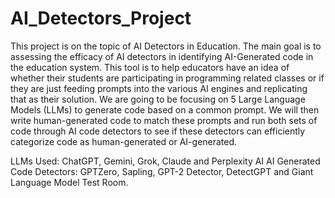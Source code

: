 # AI_Detectors_Project
This project is on the topic of AI Detectors in Education. The main goal is to assessing the efficacy of AI detectors in identifying AI-Generated code in the education system.
This tool is to help educators have an idea of whether their students are participating in programming related classes or if they are just feeding prompts into the various AI engines and replicating that as their solution.
We are going to be focusing on 5 Large Language Models (LLMs) to generate code based on a common prompt. We will then write human-generated code to match these prompts and run both sets of code through AI code detectors to see if these detectors can efficiently categorize code as human-generated or AI-generated.

LLMs Used: ChatGPT, Gemini, Grok, Claude and Perplexity AI
AI Generated Code Detectors: GPTZero, Sapling, GPT-2 Detector, DetectGPT and Giant Language Model Test Room.


